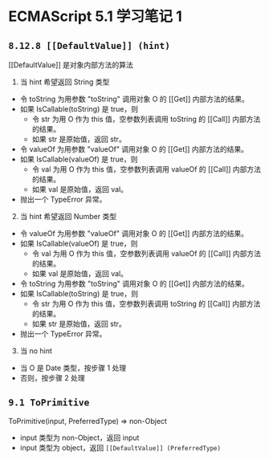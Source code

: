 # ECMAScript 5.1 学习笔记 1

##  `8.12.8 [[DefaultValue]] (hint)`

[[DefaultValue]] 是对象内部方法的算法

1. 当 hint 希望返回 String 类型
  * 令 toString 为用参数 "toString" 调用对象 O 的 [[Get]] 内部方法的结果。
  * 如果 IsCallable(toString) 是 true，则
    * 令 str 为用 O 作为 this 值，空参数列表调用 toString 的 [[Call]] 内部方法的结果。
    * 如果 str 是原始值，返回 str。
  * 令 valueOf 为用参数 "valueOf" 调用对象 O 的 [[Get]] 内部方法的结果。
  * 如果 IsCallable(valueOf) 是 true，则
    * 令 val 为用 O 作为 this 值，空参数列表调用 valueOf 的 [[Call]] 内部方法的结果。
    * 如果 val 是原始值，返回 val。
  * 抛出一个 TypeError 异常。
  
2. 当 hint 希望返回 Number 类型
  * 令 valueOf 为用参数 "valueOf" 调用对象 O 的 [[Get]] 内部方法的结果。
  * 如果 IsCallable(valueOf) 是 true，则
    * 令 val 为用 O 作为 this 值，空参数列表调用 valueOf 的 [[Call]] 内部方法的结果。
    * 如果 val 是原始值，返回 val。
  * 令 toString 为用参数 "toString" 调用对象 O 的 [[Get]] 内部方法的结果。
  * 如果 IsCallable(toString) 是 true，则
    * 令 str 为用 O 作为 this 值，空参数列表调用 toString 的 [[Call]] 内部方法的结果。
    * 如果 str 是原始值，返回 str。
  * 抛出一个 TypeError 异常。

3. 当 no hint
  * 当 O 是 Date 类型，按步骤 1 处理
  * 否则，按步骤 2 处理

## `9.1 ToPrimitive`

ToPrimitive(input, PreferredType) => non-Object

* input 类型为 non-Object，返回 input
* input 类型为 object，返回 `[[DefaultValue]] (PreferredType)`
